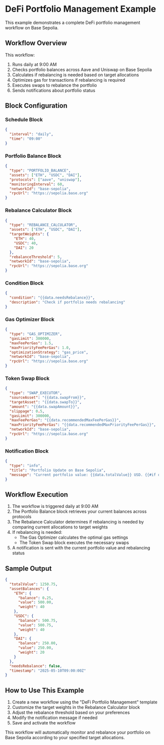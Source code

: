 # DeFi Portfolio Management Example

This example demonstrates a complete DeFi portfolio management workflow on Base Sepolia.

## Workflow Overview

This workflow:
1. Runs daily at 9:00 AM
2. Checks portfolio balances across Aave and Uniswap on Base Sepolia
3. Calculates if rebalancing is needed based on target allocations
4. Optimizes gas for transactions if rebalancing is required
5. Executes swaps to rebalance the portfolio
6. Sends notifications about portfolio status

## Block Configuration

### Schedule Block
```json
{
  "interval": "daily",
  "time": "09:00"
}
```

### Portfolio Balance Block
```json
{
  "type": "PORTFOLIO_BALANCE",
  "assets": ["ETH", "USDC", "DAI"],
  "protocols": ["aave", "uniswap"],
  "monitoringInterval": 60,
  "networkId": "base-sepolia",
  "rpcUrl": "https://sepolia.base.org"
}
```

### Rebalance Calculator Block
```json
{
  "type": "REBALANCE_CALCULATOR",
  "assets": ["ETH", "USDC", "DAI"],
  "targetWeights": {
    "ETH": 40,
    "USDC": 40,
    "DAI": 20
  },
  "rebalanceThreshold": 5,
  "networkId": "base-sepolia",
  "rpcUrl": "https://sepolia.base.org"
}
```

### Condition Block
```json
{
  "condition": "{{data.needsRebalance}}",
  "description": "Check if portfolio needs rebalancing"
}
```

### Gas Optimizer Block
```json
{
  "type": "GAS_OPTIMIZER",
  "gasLimit": 300000,
  "maxFeePerGas": 1.5,
  "maxPriorityFeePerGas": 1.0,
  "optimizationStrategy": "gas_price",
  "networkId": "base-sepolia",
  "rpcUrl": "https://sepolia.base.org"
}
```

### Token Swap Block
```json
{
  "type": "SWAP_EXECUTOR",
  "sourceAsset": "{{data.swapFrom}}",
  "targetAsset": "{{data.swapTo}}",
  "amount": "{{data.swapAmount}}",
  "slippage": 0.5,
  "gasLimit": 300000,
  "maxFeePerGas": "{{data.recommendedMaxFeePerGas}}",
  "maxPriorityFeePerGas": "{{data.recommendedMaxPriorityFeePerGas}}",
  "networkId": "base-sepolia",
  "rpcUrl": "https://sepolia.base.org"
}
```

### Notification Block
```json
{
  "type": "info",
  "title": "Portfolio Update on Base Sepolia",
  "message": "Current portfolio value: {{data.totalValue}} USD. {{#if data.needsRebalance}}Rebalancing executed.{{else}}No rebalancing needed.{{/if}}"
}
```

## Workflow Execution

1. The workflow is triggered daily at 9:00 AM
2. The Portfolio Balance block retrieves your current balances across protocols
3. The Rebalance Calculator determines if rebalancing is needed by comparing current allocations to target weights
4. If rebalancing is needed:
   - The Gas Optimizer calculates the optimal gas settings
   - The Token Swap block executes the necessary swaps
5. A notification is sent with the current portfolio value and rebalancing status

## Sample Output

```json
{
  "totalValue": 1250.75,
  "assetBalances": {
    "ETH": {
      "balance": 0.25,
      "value": 500.00,
      "weight": 40
    },
    "USDC": {
      "balance": 500.75,
      "value": 500.75,
      "weight": 40
    },
    "DAI": {
      "balance": 250.00,
      "value": 250.00,
      "weight": 20
    }
  },
  "needsRebalance": false,
  "timestamp": "2025-05-10T09:00:00Z"
}
```

## How to Use This Example

1. Create a new workflow using the "DeFi Portfolio Management" template
2. Customize the target weights in the Rebalance Calculator block
3. Adjust the rebalance threshold based on your preferences
4. Modify the notification message if needed
5. Save and activate the workflow

This workflow will automatically monitor and rebalance your portfolio on Base Sepolia according to your specified target allocations.
